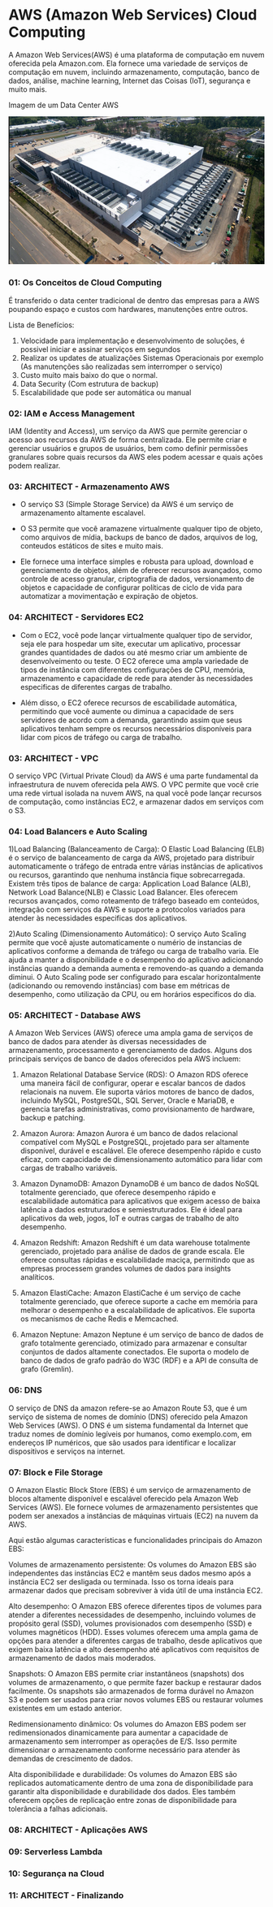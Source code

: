 # AWS (Amazon Web Services) Cloud Computing

A Amazon Web Services(AWS) é uma plataforma de computação em nuvem oferecida pela Amazon.com. Ela fornece uma variedade de serviços de computação em nuvem, incluindo armazenamento, computação, banco de dados, análise, machine learning,
Internet das Coisas (IoT), segurança e muito mais.

Imagem de um Data Center AWS

<img src="https://github.com/JosiTubaroski/AWS/blob/main/IMG/01_Data_Center.png">


### 01: Os Conceitos de Cloud Computing

É transferido o data center tradicional de dentro das empresas para a AWS poupando espaço e custos com hardwares, manutenções entre outros.

Lista de Benefícios:

1. Velocidade para implementação e desenvolvimento de soluções, é possivel iniciar e assinar serviços em segundos
2. Realizar os updates de atualizações Sistemas Operacionais por exemplo (As manutenções são realizadas sem interromper o serviço)
3. Custo muito mais baixo do que o normal.
4. Data Security (Com estrutura de backup)
5. Escalabilidade que pode ser automática ou manual

### 02: IAM e Access Management

IAM (Identity and Access), um serviço da AWS que permite gerenciar o acesso aos recursos da AWS de forma centralizada. Ele permite criar e gerenciar usuários e grupos de usuários,
bem como definir permissões granulares sobre quais recursos da AWS eles podem acessar e quais ações podem realizar.

### 03: ARCHITECT - Armazenamento AWS

- O serviço S3 (Simple Storage Service) da AWS é um serviço de armazenamento altamente escalavel.

- O S3 permite que você aramazene virtualmente qualquer tipo de objeto, como arquivos de mídia, backups de banco de dados, arquivos de log, conteudos estáticos de sites e muito mais.
- Ele fornece uma interface simples e robusta para upload, download e gerenciamento de objetos, além de oferecer recursos avançados, como controle de acesso granular, criptografia de dados, versionamento de objetos e capacidade de configurar políticas de ciclo de vida para automatizar a movimentação e expiração de objetos.

### 04: ARCHITECT - Servidores EC2

- Com o EC2, você pode lançar virtualmente qualquer tipo de servidor, seja ele para hospedar um site, executar um aplicativo, processar grandes quantidades de dados ou até mesmo criar um
  ambiente de desenvolveimento ou teste. O EC2 oferece uma ampla variedade de tipos de instância com diferentes configurações de CPU, memória, armazenamento e capacidade de rede para
  atender às necessidades especificas de diferentes cargas de trabalho.

 - Além disso, o EC2 oferece recursos de escabilidade automática, permitindo que você aumente ou diminua a capacidade de sers servidores de acordo com a demanda, garantindo assim que
   seus aplicativos tenham sempre os recursos necessários disponíveis para lidar com picos de tráfego ou carga de trabalho. 

### 03: ARCHITECT - VPC

O serviço VPC (Virtual Private Cloud) da AWS é uma parte fundamental da infraestrutura de nuvem oferecida pela AWS. O VPC permite que você crie uma rede
virtual isolada na nuvem AWS, na qual você pode lançar recursos de computação, como instâncias EC2, e armazenar dados em serviços com o S3.

### 04: Load Balancers e Auto Scaling

  1)Load Balancing (Balanceamento de Carga): O Elastic Load Balancing (ELB) é o serviço de balanceamento de carga da AWS, projetado para distribuir automaticamente
  o tráfego de entrada entre várias instâncias de aplicativos ou recursos, garantindo que nenhuma instância fique sobrecarregada. Existem três tipos de balance de carga:
  Application Load Balance (ALB), Network Load Balance(NLB) e Classic Load Balancer. Eles oferecem recursos avançados, como roteamento de tráfego baseado em conteúdos,
  integração com serviços da AWS e suporte a protocolos variados para atender às necessidades especificas dos aplicativos.

2)Auto Scaling (Dimensionamento Automático): O serviço Auto Scaling permite que você ajuste automaticamente o numério de instancias de aplicativos conforme a demanda
   de tráfego ou carga de trabalho varia. Ele ajuda a manter a disponibilidade e o desempenho do aplicativo adicionando instâncias quando a demanda aumenta e removendo-as
   quando a demanda diminui. O Auto Scaling pode ser configurado para escalar horizontalmente (adicionando ou removendo instâncias) com base em métricas de desempenho, como
   utilização da CPU, ou em horários especificos do dia.

### 05: ARCHITECT - Database AWS

A Amazon Web Services (AWS) oferece uma ampla gama de serviços de banco de dados para atender às diversas necessidades de armazenamento, processamento e gerenciamento de dados. Alguns dos principais serviços de banco de dados oferecidos pela AWS incluem:

1) Amazon Relational Database Service (RDS): O Amazon RDS oferece uma maneira fácil de configurar, operar e escalar bancos de dados relacionais na nuvem. Ele suporta vários motores de banco de dados, incluindo MySQL, PostgreSQL, SQL Server, Oracle e MariaDB, e gerencia tarefas administrativas, como provisionamento de hardware, backup e patching.

2) Amazon Aurora: Amazon Aurora é um banco de dados relacional compatível com MySQL e PostgreSQL, projetado para ser altamente disponível, durável e escalável. Ele oferece desempenho rápido e custo eficaz, com capacidade de dimensionamento automático para lidar com cargas de trabalho variáveis.

3) Amazon DynamoDB: Amazon DynamoDB é um banco de dados NoSQL totalmente gerenciado, que oferece desempenho rápido e escalabilidade automática para aplicativos que exigem acesso de baixa latência a dados estruturados e semiestruturados. Ele é ideal para aplicativos da web, jogos, IoT e outras cargas de trabalho de alto desempenho.

4) Amazon Redshift: Amazon Redshift é um data warehouse totalmente gerenciado, projetado para análise de dados de grande escala. Ele oferece consultas rápidas e escalabilidade maciça, permitindo que as empresas processem grandes volumes de dados para insights analíticos.

5) Amazon ElastiCache: Amazon ElastiCache é um serviço de cache totalmente gerenciado, que oferece suporte a cache em memória para melhorar o desempenho e a escalabilidade de aplicativos. Ele suporta os mecanismos de cache Redis e Memcached.

6) Amazon Neptune: Amazon Neptune é um serviço de banco de dados de grafo totalmente gerenciado, otimizado para armazenar e consultar conjuntos de dados altamente conectados. Ele suporta o modelo de banco de dados de grafo padrão do W3C (RDF) e a API de consulta de grafo (Gremlin).

### 06: DNS

O serviço de DNS da amazon refere-se ao Amazon Route 53, que é um serviço de sistema de nomes de domínio (DNS) oferecido pela Amazon Web Services (AWS).
O DNS é um sistema fundamental da Internet que traduz nomes de domínio legíveis por humanos, como exemplo.com, em endereços IP numéricos, que são
usados para identificar e localizar dispositivos e serviços na internet.

### 07: Block e File Storage

O Amazon Elastic Block Store (EBS) é um serviço de armazenamento de blocos altamente disponível e escalável oferecido pela Amazon Web Services (AWS). Ele fornece volumes de armazenamento persistentes que podem ser anexados a instâncias de máquinas virtuais (EC2) na nuvem da AWS.

Aqui estão algumas características e funcionalidades principais do Amazon EBS:

Volumes de armazenamento persistente: Os volumes do Amazon EBS são independentes das instâncias EC2 e mantêm seus dados mesmo após a instância EC2 ser desligada ou terminada. Isso os torna ideais para armazenar dados que precisam sobreviver à vida útil de uma instância EC2.

Alto desempenho: O Amazon EBS oferece diferentes tipos de volumes para atender a diferentes necessidades de desempenho, incluindo volumes de propósito geral (SSD), volumes provisionados com desempenho (SSD) e volumes magnéticos (HDD). Esses volumes oferecem uma ampla gama de opções para atender a diferentes cargas de trabalho, desde aplicativos que exigem baixa latência e alto desempenho até aplicativos com requisitos de armazenamento de dados mais moderados.

Snapshots: O Amazon EBS permite criar instantâneos (snapshots) dos volumes de armazenamento, o que permite fazer backup e restaurar dados facilmente. Os snapshots são armazenados de forma durável no Amazon S3 e podem ser usados para criar novos volumes EBS ou restaurar volumes existentes em um estado anterior.

Redimensionamento dinâmico: Os volumes do Amazon EBS podem ser redimensionados dinamicamente para aumentar a capacidade de armazenamento sem interromper as operações de E/S. Isso permite dimensionar o armazenamento conforme necessário para atender às demandas de crescimento de dados.

Alta disponibilidade e durabilidade: Os volumes do Amazon EBS são replicados automaticamente dentro de uma zona de disponibilidade para garantir alta disponibilidade e durabilidade dos dados. Eles também oferecem opções de replicação entre zonas de disponibilidade para tolerância a falhas adicionais.

### 08: ARCHITECT - Aplicações AWS

### 09: Serverless Lambda

### 10: Segurança na Cloud

### 11: ARCHITECT - Finalizando




